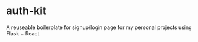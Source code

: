 # auth-kit
A reuseable boilerplate for signup/login page for my personal projects using Flask + React
